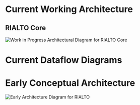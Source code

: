 # Current Working Architecture
## RIALTO Core
![Work in Progress Architectural Diagram for RIALTO Core](https://www.draw.io/?lightbox=1&highlight=0000ff&edit=_blank&layers=1&nav=1&title=Current%20RIALTO%20Architecture#Uhttps%3A%2F%2Fdrive.google.com%2Fa%2Fstanford.edu%2Fuc%3Fid%3D14aOYXrn6iN1FzL21_BBQJmf90RuqGO4L%26export%3Ddownload)

# Current Dataflow Diagrams


# Early Conceptual Architecture

![Early Architecture Diagram for RIALTO](https://docs.google.com/drawings/d/e/2PACX-1vSQ02m-7tdxzE7UYSbWPsl8DmeWboT952DhosgTLjNCAIUb1f95q71XpijdMQiD60MaWCGBsURLkSmP/pub?w=1440&h=1080)